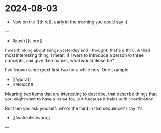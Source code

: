 # 2024-08-03
* Now on the [[third]], early in the morning you could say :)

-- 

- #push [[story]]

I was thinking about things yesterday and I thought: that's a third. A third most interesting thing, I mean: if I were to introduce a person to three concepts, and give then names, what would those be?

I've known some good first two for a while now. One example:

- [[Agora]]
- [[Moloch]]

Meaning two items that are interesting to describe, that describe things that you might want to have a name for, just because it helps with coordination.

But then you ask yourself: who's the third in that sequence? I say it's

- [[Avalokiteshvara]]

-- 



